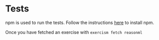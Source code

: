 # Tests

npm is used to run the tests. Follow the instructions [here](https://www.npmjs.com/get-npm) to install npm.

Once you have fetched an exercise with ```exercism fetch reasonml```